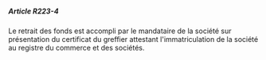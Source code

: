 ##### Article R223-4

Le retrait des fonds est accompli par le mandataire de la société sur présentation du certificat du greffier attestant l'immatriculation de la société au registre du commerce et des sociétés.

